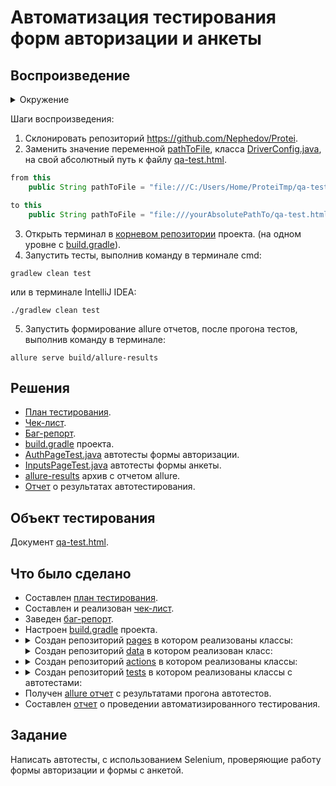 <h1>Автоматизация тестирования форм авторизации и анкеты</h1>
<h2>Воспроизведение</h2>
<details><summary>Окружение</summary>
    <ul>
        <li>Windows 10 22H2 amd64</li>
        <li>JAVA_HOME - Java 11.0.21</li>
        <li>IntelliJ IDEA Community Edition 2022.2.1</li>
        <li>Gradle 7.4</li>
        <li>TestNG</li>
        <li>Selenium</li>
        <li>Allure</li>
        <li>Google Chrome 126.0.6478.62 (64 бит)</li>
        <li>GIT 2.37.2</li>
    </ul>
</details>

Шаги воспроизведения:
1. Склонировать репозиторий <a href="https://github.com/Nephedov/Protei">https://github.com/Nephedov/Protei</a>.
2. Заменить значение переменной <a href="https://github.com/Nephedov/Protei/blob/044b00d6644fb9e13b195d0ec722160d507af8c1/src/test/java/actions/DriverConfig.java#L13">pathToFile</a>, класса <a href="./src/test/java/actions/DriverConfig.java">DriverConfig.java</a>, на свой абсолютный путь к файлу <a href="./qa-test.html">qa-test.html</a>.
```java
from this
    public String pathToFile = "file:///C:/Users/Home/ProteiTmp/qa-test.html";
```
```java
to this
    public String pathToFile = "file:///yourAbsolutePathTo/qa-test.html";
```
3. Открыть терминал в <a href="./">корневом репозитории</a> проекта. (на одном уровне с <a href="./build.gradle">build.gradle</a>).
4. Запустить тесты, выполнив команду в терминале cmd:
```
gradlew clean test
```
или в терминале IntelliJ IDEA:
```
./gradlew clean test
```
5. Запустить формирование allure отчетов, после прогона тестов, выполнив команду в терминале:
```
allure serve build/allure-results
```

<h2>Решения</h2>

<ul>
    <li><a href="./Plan.md">План тестирования</a>.</li>
    <li><a href="https://docs.google.com/spreadsheets/d/1q8xd6sDxd11XxgBhMsG4IvHMhhLvpTTBOh8AXMCUXPk/edit?gid=0#gid=0">Чек-лист</a>.</li>
    <li><a href="https://github.com/Nephedov/Protei/issues/1">Баг-репорт</a>.</li>
    <li><a href="./build.gradle">build.gradle</a> проекта.</li>
    <li><a href="./src/test/java/tests/AuthPageTest.java">AuthPageTest.java</a> автотесты формы авторизации.</li>
    <li><a href="./src/test/java/tests/InputsPageTest.java">InputsPageTest.java</a> автотесты формы анкеты.</li>
    <li><a href="./allure-results.zip">allure-results</a> архив с отчетом allure.</li>
    <li><a href="./Report.md">Отчет</a> о результатах автотестирования.</li>
</ul>

<h2>Объект тестирования</h2>
Документ <a href="./qa-test.html">qa-test.html</a>.

<h2>Что было сделано</h2>

<ul>
    <li>Составлен <a href="./Plan.md">план тестирования</a>.</li>
    <li>Составлен и реализован <a href="https://docs.google.com/spreadsheets/d/1q8xd6sDxd11XxgBhMsG4IvHMhhLvpTTBOh8AXMCUXPk/edit?gid=0#gid=0">чек-лист</a>.</li>
    <li>Заведен <a href="https://github.com/Nephedov/Protei/issues/1">баг-репорт</a>.</li>
    <li>Настроен <a href="./build.gradle">build.gradle</a> проекта.</li>
    <li>
        <details><summary>Создан репозиторий <a href="./src/test/java/pages/">pages</a> в котором реализованы классы:</summary>
            <ul>
                <li><a href="./src/test/java/pages/AuthPage.java">AuthPage.java</a> описывающий селекторы и методы взаимодействия со страницей авторизации.</li>
                <li><a href="">InputsPage.java</a> описывающий селекторы и методы взаимодействия со страницей анкеты.</li>
            </ul>
        </details>
    </li>
        <details><summary>Создан репозиторий <a href="./src/test/java/data/">data</a> в котором реализован класс:</summary>
            <ul>
                <li><a href="./src/test/java/data/DataGenerator.java">DataGenerator.java</a> описывающий методы получения тестовых данных.</li>
            </ul>
        </details>
    <li>
        <details><summary>Создан репозиторий <a href="./src/test/java/actions/">actions</a> в котором реализованы классы:</summary>
            <ul>
                <li><a href="./src/test/java/actions/DriverConfig.java">DriverConfig.java</a> описывающий метод с конфигурацией ChromeDriver.</li>
                <li><a href="./src/test/java/actions/CustomActions.java">CustomActions.java</a> описывающий вспомогательные методы взаимодействия с WebElement.</li>
            </ul>
        </details>
    </li>
    <li>
        <details><summary>Создан репозиторий <a href="./src/test/java/tests/">tests</a> в котором реализованы классы c автотестами:</summary>
            <ul>
                <li><a href="./src/test/java/tests/AuthPageTest.java">AuthPageTest.java</a> автотесты страницы с формой авторизации.</li>
                <li><a href="./src/test/java/tests/InputsPageTest.java">InputsPageTest.java</a> автотесты страницы с формой анкеты.</li>
            </ul>
        </details>
    </li>
    <li>Получен <a href="./allure-results.zip">allure отчет</a> с результатами прогона автотестов.</li>
    <li>Составлен <a href="./Report.md">отчет</a> о проведении автоматизированного тестирования.</li>
</ul>

<h2>Задание</h2>
Написать автотесты, с использованием Selenium, проверяющие работу формы авторизации и формы с анкетой.
